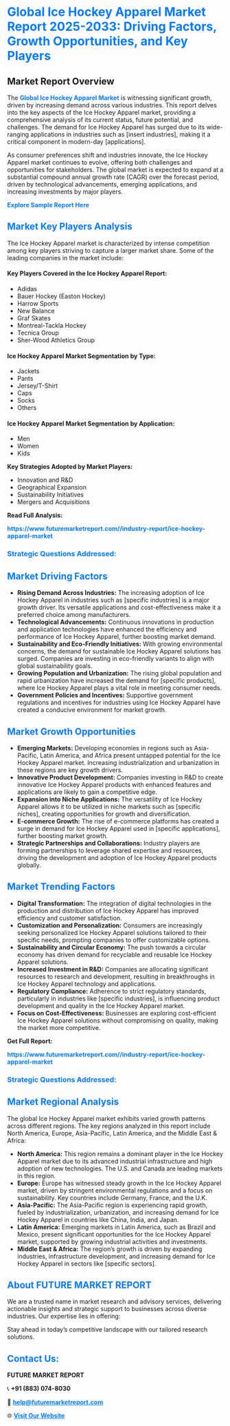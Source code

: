 <h1 style="color: #007BFF;">Global Ice Hockey Apparel Market Report 2025-2033: Driving Factors, Growth Opportunities, and Key Players</h1>

<section id="overview">
<h2>Market Report Overview</h2>
<p>The <a href="https://www.futuremarketreport.com//industry-report/ice-hockey-apparel-market" style="color: #007BFF; text-decoration: none;"><strong>Global Ice Hockey Apparel Market</strong></a> is witnessing significant growth, driven by increasing demand across various industries. This report delves into the key aspects of the Ice Hockey Apparel market, providing a comprehensive analysis of its current status, future potential, and challenges. The demand for Ice Hockey Apparel has surged due to its wide-ranging applications in industries such as [insert industries], making it a critical component in modern-day [applications].</p>
<p>As consumer preferences shift and industries innovate, the Ice Hockey Apparel market continues to evolve, offering both challenges and opportunities for stakeholders. The global market is expected to expand at a substantial compound annual growth rate (CAGR) over the forecast period, driven by technological advancements, emerging applications, and increasing investments by major players.</p>
</section>

<section id="overview">
<p><a href="https://www.futuremarketreport.com//request-sample/reportId=61817" style="color: #007BFF; text-decoration: none;"><strong>Explore Sample Report Here</strong></a></p>
</section>

<section id="key-players">
<h2 style="color: #007BFF;">Market Key Players Analysis</h2>
<p>The Ice Hockey Apparel market is characterized by intense competition among key players striving to capture a larger market share. Some of the leading companies in the market include:</p>
<h4>Key Players Covered in the Ice Hockey Apparel Report:</h4>
<ul><li>Adidas</li><li>Bauer Hockey (Easton Hockey)</li><li>Harrow Sports</li><li>New Balance</li><li>Graf Skates</li><li>Montreal-Tackla Hockey</li><li>Tecnica Group</li><li>Sher-Wood Athletics Group</li></ul>
<h4>Ice Hockey Apparel Market Segmentation by Type:</h4>
<ul><li>Jackets</li><li>Pants</li><li>Jersey/T-Shirt</li><li>Caps</li><li>Socks</li><li>Others</li></ul>

<h4>Ice Hockey Apparel Market Segmentation by Application:</h4>
<ul><li>Men</li><li>Women</li><li>Kids</li></ul>
<p><strong>Key Strategies Adopted by Market Players:</strong></p>
<ul>
<li>Innovation and R&D</li>
<li>Geographical Expansion</li>
<li>Sustainability Initiatives</li>
<li>Mergers and Acquisitions</li>
</ul>
</section>

<section>
<p><strong>Read Full Analysis: </strong></p><a href="https://www.futuremarketreport.com//industry-report/ice-hockey-apparel-market" style="color: #007BFF; text-decoration: none;"><strong>https://www.futuremarketreport.com//industry-report/ice-hockey-apparel-market</strong></a>
<h3 style="color: #007BFF;">Strategic Questions Addressed:</h3>
</section>

<section id="driving-factors">
<h2 style="color: #007BFF;">Market Driving Factors</h2>
<ul>
<li><strong>Rising Demand Across Industries:</strong> The increasing adoption of Ice Hockey Apparel in industries such as [specific industries] is a major growth driver. Its versatile applications and cost-effectiveness make it a preferred choice among manufacturers.</li>
<li><strong>Technological Advancements:</strong> Continuous innovations in production and application technologies have enhanced the efficiency and performance of Ice Hockey Apparel, further boosting market demand.</li>
<li><strong>Sustainability and Eco-Friendly Initiatives:</strong> With growing environmental concerns, the demand for sustainable Ice Hockey Apparel solutions has surged. Companies are investing in eco-friendly variants to align with global sustainability goals.</li>
<li><strong>Growing Population and Urbanization:</strong> The rising global population and rapid urbanization have increased the demand for [specific products], where Ice Hockey Apparel plays a vital role in meeting consumer needs.</li>
<li><strong>Government Policies and Incentives:</strong> Supportive government regulations and incentives for industries using Ice Hockey Apparel have created a conducive environment for market growth.</li>
</ul>
</section>

<section id="growth-opportunities">
<h2 style="color: #007BFF;">Market Growth Opportunities</h2>
<ul>
<li><strong>Emerging Markets:</strong> Developing economies in regions such as Asia-Pacific, Latin America, and Africa present untapped potential for the Ice Hockey Apparel market. Increasing industrialization and urbanization in these regions are key growth drivers.</li>
<li><strong>Innovative Product Development:</strong> Companies investing in R&D to create innovative Ice Hockey Apparel products with enhanced features and applications are likely to gain a competitive edge.</li>
<li><strong>Expansion into Niche Applications:</strong> The versatility of Ice Hockey Apparel allows it to be utilized in niche markets such as [specific niches], creating opportunities for growth and diversification.</li>
<li><strong>E-commerce Growth:</strong> The rise of e-commerce platforms has created a surge in demand for Ice Hockey Apparel used in [specific applications], further boosting market growth.</li>
<li><strong>Strategic Partnerships and Collaborations:</strong> Industry players are forming partnerships to leverage shared expertise and resources, driving the development and adoption of Ice Hockey Apparel products globally.</li>
</ul>
</section>

<section id="trending-factors">
<h2 style="color: #007BFF;">Market Trending Factors</h2>
<ul>
<li><strong>Digital Transformation:</strong> The integration of digital technologies in the production and distribution of Ice Hockey Apparel has improved efficiency and customer satisfaction.</li>
<li><strong>Customization and Personalization:</strong> Consumers are increasingly seeking personalized Ice Hockey Apparel solutions tailored to their specific needs, prompting companies to offer customizable options.</li>
<li><strong>Sustainability and Circular Economy:</strong> The push towards a circular economy has driven demand for recyclable and reusable Ice Hockey Apparel solutions.</li>
<li><strong>Increased Investment in R&D:</strong> Companies are allocating significant resources to research and development, resulting in breakthroughs in Ice Hockey Apparel technology and applications.</li>
<li><strong>Regulatory Compliance:</strong> Adherence to strict regulatory standards, particularly in industries like [specific industries], is influencing product development and quality in the Ice Hockey Apparel market.</li>
<li><strong>Focus on Cost-Effectiveness:</strong> Businesses are exploring cost-efficient Ice Hockey Apparel solutions without compromising on quality, making the market more competitive.</li>
</ul>
</section>

<section>
<p><strong>Get Full Report: </strong></p><a href="https://www.futuremarketreport.com//industry-report/ice-hockey-apparel-market" style="color: #007BFF; text-decoration: none;"><strong>https://www.futuremarketreport.com//industry-report/ice-hockey-apparel-market</strong></a>
<h3 style="color: #007BFF;">Strategic Questions Addressed:</h3>
</section>


<section id="regional-analysis">
<h2 style="color: #007BFF;">Market Regional Analysis</h2>
<p>The global Ice Hockey Apparel market exhibits varied growth patterns across different regions. The key regions analyzed in this report include North America, Europe, Asia-Pacific, Latin America, and the Middle East & Africa:</p>
<ul>
<li><strong>North America:</strong> This region remains a dominant player in the Ice Hockey Apparel market due to its advanced industrial infrastructure and high adoption of new technologies. The U.S. and Canada are leading markets in this region.</li>
<li><strong>Europe:</strong> Europe has witnessed steady growth in the Ice Hockey Apparel market, driven by stringent environmental regulations and a focus on sustainability. Key countries include Germany, France, and the U.K.</li>
<li><strong>Asia-Pacific:</strong> The Asia-Pacific region is experiencing rapid growth, fueled by industrialization, urbanization, and increasing demand for Ice Hockey Apparel in countries like China, India, and Japan.</li>
<li><strong>Latin America:</strong> Emerging markets in Latin America, such as Brazil and Mexico, present significant opportunities for the Ice Hockey Apparel market, supported by growing industrial activities and investments.</li>
<li><strong>Middle East & Africa:</strong> The region’s growth is driven by expanding industries, infrastructure development, and increasing demand for Ice Hockey Apparel in sectors like [specific sectors].</li>
</ul>
</section>

<footer>
<h2 style="color: #007BFF;">About FUTURE MARKET REPORT</h2>
<p>We are a trusted name in market research and advisory services, delivering actionable insights and strategic support to businesses across diverse industries. Our expertise lies in offering:</p>

<p>Stay ahead in today’s competitive landscape with our tailored research solutions.</p>

<h2 style="color: #007BFF;">Contact Us:</h2>
<p><strong>FUTURE MARKET REPORT</strong></p>
<p>📞 <strong>+91 (883) 074-8030</strong></p>
<p>📧 <strong><a href="mailto:help@futuremarketreport.com" style="color: #007BFF;">help@futuremarketreport.com</a></strong></p>
<p>🌐 <strong><a href="https://www.futuremarketreport.com/" style="color: #007BFF;">Visit Our Website</a></strong></p>
</footer>